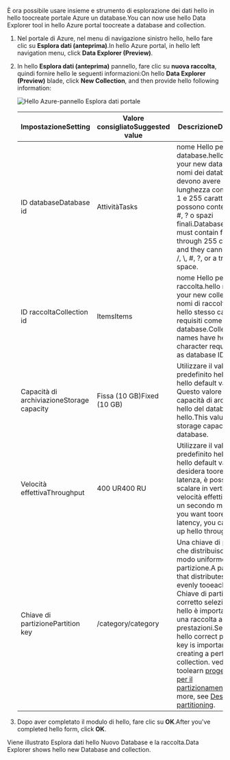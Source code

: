 <span data-ttu-id="92489-101">È ora possibile usare insieme e strumento di esplorazione dei dati hello in hello toocreate portale Azure un database.</span><span class="sxs-lookup"><span data-stu-id="92489-101">You can now use hello Data Explorer tool in hello Azure portal toocreate a database and collection.</span></span> 

1. <span data-ttu-id="92489-102">Nel portale di Azure, nel menu di navigazione sinistro hello, hello fare clic su **Esplora dati (anteprima)**.</span><span class="sxs-lookup"><span data-stu-id="92489-102">In hello Azure portal, in hello left navigation menu, click **Data Explorer (Preview)**.</span></span> 

2. <span data-ttu-id="92489-103">In hello **Esplora dati (anteprima)** pannello, fare clic su **nuova raccolta**, quindi fornire hello le seguenti informazioni:</span><span class="sxs-lookup"><span data-stu-id="92489-103">On hello **Data Explorer (Preview)** blade, click **New Collection**, and then provide hello following information:</span></span>

    ![Hello Azure-pannello Esplora dati portale](./media/cosmos-db-create-collection/azure-cosmosdb-data-explorer.png)

    <span data-ttu-id="92489-105">Impostazione</span><span class="sxs-lookup"><span data-stu-id="92489-105">Setting</span></span>|<span data-ttu-id="92489-106">Valore consigliato</span><span class="sxs-lookup"><span data-stu-id="92489-106">Suggested value</span></span>|<span data-ttu-id="92489-107">Descrizione</span><span class="sxs-lookup"><span data-stu-id="92489-107">Description</span></span>
    ---|---|---
    <span data-ttu-id="92489-108">ID database</span><span class="sxs-lookup"><span data-stu-id="92489-108">Database id</span></span>|<span data-ttu-id="92489-109">Attività</span><span class="sxs-lookup"><span data-stu-id="92489-109">Tasks</span></span>|<span data-ttu-id="92489-110">nome Hello per il nuovo database.</span><span class="sxs-lookup"><span data-stu-id="92489-110">hello name for your new database.</span></span> <span data-ttu-id="92489-111">I nomi dei database devono avere una lunghezza compresa tra 1 e 255 caratteri e non possono contenere /, \\, #, ? o spazi finali.</span><span class="sxs-lookup"><span data-stu-id="92489-111">Database names must contain from 1 through 255 characters, and they cannot contain /, \\, #, ?, or a trailing space.</span></span>
    <span data-ttu-id="92489-112">ID raccolta</span><span class="sxs-lookup"><span data-stu-id="92489-112">Collection id</span></span>|<span data-ttu-id="92489-113">Items</span><span class="sxs-lookup"><span data-stu-id="92489-113">Items</span></span>|<span data-ttu-id="92489-114">nome Hello per la nuova raccolta.</span><span class="sxs-lookup"><span data-stu-id="92489-114">hello name for your new collection.</span></span> <span data-ttu-id="92489-115">I nomi di raccolta sono hello stesso carattere requisiti come ID di database.</span><span class="sxs-lookup"><span data-stu-id="92489-115">Collection names have hello same character requirements as database IDs.</span></span>
    <span data-ttu-id="92489-116">Capacità di archiviazione</span><span class="sxs-lookup"><span data-stu-id="92489-116">Storage capacity</span></span>| <span data-ttu-id="92489-117">Fissa (10 GB)</span><span class="sxs-lookup"><span data-stu-id="92489-117">Fixed (10 GB)</span></span>|<span data-ttu-id="92489-118">Utilizzare il valore di predefinito hello.</span><span class="sxs-lookup"><span data-stu-id="92489-118">Use hello default value.</span></span> <span data-ttu-id="92489-119">Questo valore è la capacità di archiviazione hello del database hello.</span><span class="sxs-lookup"><span data-stu-id="92489-119">This value is hello storage capacity of hello database.</span></span>
    <span data-ttu-id="92489-120">Velocità effettiva</span><span class="sxs-lookup"><span data-stu-id="92489-120">Throughput</span></span>|<span data-ttu-id="92489-121">400 UR</span><span class="sxs-lookup"><span data-stu-id="92489-121">400 RU</span></span>|<span data-ttu-id="92489-122">Utilizzare il valore di predefinito hello.</span><span class="sxs-lookup"><span data-stu-id="92489-122">Use hello default value.</span></span> <span data-ttu-id="92489-123">Se si desidera tooreduce latenza, è possibile scalare in verticale della velocità effettiva hello in un secondo momento.</span><span class="sxs-lookup"><span data-stu-id="92489-123">If you want tooreduce latency, you can scale up hello throughput later.</span></span>
    <span data-ttu-id="92489-124">Chiave di partizione</span><span class="sxs-lookup"><span data-stu-id="92489-124">Partition key</span></span>|<span data-ttu-id="92489-125">/category</span><span class="sxs-lookup"><span data-stu-id="92489-125">/category</span></span>|<span data-ttu-id="92489-126">Una chiave di partizione che distribuisce i dati in modo uniforme tooeach partizione.</span><span class="sxs-lookup"><span data-stu-id="92489-126">A partition key that distributes data evenly tooeach partition.</span></span> <span data-ttu-id="92489-127">Chiave di partizione corretto selezionando hello è importante creare una raccolta ad alte prestazioni.</span><span class="sxs-lookup"><span data-stu-id="92489-127">Selecting hello correct partition key is important in creating a performant collection.</span></span> <span data-ttu-id="92489-128">vedere, più toolearn [progettazione per il partizionamento](../articles/cosmos-db/partition-data.md#designing-for-partitioning).</span><span class="sxs-lookup"><span data-stu-id="92489-128">toolearn more, see [Designing for partitioning](../articles/cosmos-db/partition-data.md#designing-for-partitioning).</span></span>    
3. <span data-ttu-id="92489-129">Dopo aver completato il modulo di hello, fare clic su **OK**.</span><span class="sxs-lookup"><span data-stu-id="92489-129">After you've completed hello form, click **OK**.</span></span>

<span data-ttu-id="92489-130">Viene illustrato Esplora dati hello Nuovo Database e la raccolta.</span><span class="sxs-lookup"><span data-stu-id="92489-130">Data Explorer shows hello new Database and collection.</span></span> 
